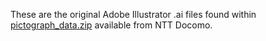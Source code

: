 These are the original Adobe Illustrator .ai files found within [pictograph_data.zip](https://www.nttdocomo.co.jp/service/developer/smart_phone/make_contents/pictograph/download/) available from NTT Docomo.
